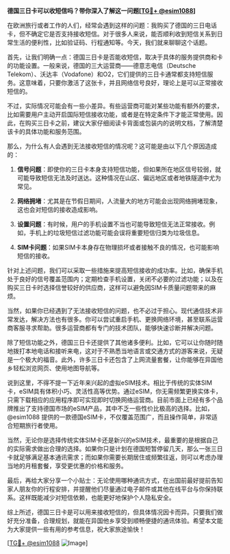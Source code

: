 **德国三日卡可以收短信吗？带你深入了解这一问题[[TG💪+ @esim1088](https://t.me/s/esim1088)]**

在欧洲旅行或者工作的人们，经常会遇到这样的问题：我购买了德国的三日电话卡，但不确定它是否支持接收短信。对于很多人来说，能否顺利收到短信关系到日常生活的便利性，比如验证码、行程通知等。今天，我们就来聊聊这个话题。

首先，让我们明确一点：德国三日卡是否能收短信，取决于具体的服务提供商和卡的功能设置。一般来说，德国的三大运营商——德意志电信（Deutsche Telekom）、沃达丰（Vodafone）和O2，它们提供的三日卡通常都支持短信服务。这意味着，只要你激活了这张卡，并且网络信号良好，理论上是可以正常接收短信的。

不过，实际情况可能会有一些小差异。有些运营商可能对某些功能有额外的要求，比如需要用户主动开启国际短信接收功能，或者是在特定条件下才能正常使用。因此，在购买三日卡之前，建议大家仔细阅读卡背面或包装内的说明文档，了解清楚该卡的具体功能和服务范围。

那么，为什么有人会遇到无法接收短信的情况呢？这可能是由以下几个原因造成的：

1. **信号问题**：即使你的三日卡本身支持短信功能，但如果所在地区信号较弱，就可能导致短信无法及时送达。这种情况在山区、偏远地区或者地铁隧道中尤为常见。
   
2. **网络拥堵**：尤其是在节假日期间，人流量大的地方可能会出现网络拥堵现象，这也会对短信的接收造成影响。

3. **设置问题**：有时候，用户的手机设置不当也可能导致短信无法正常接收。例如，手机上的垃圾短信过滤功能可能会误将重要短信归类为垃圾信息。

4. **SIM卡问题**：如果SIM卡本身存在物理损坏或者接触不良的情况，也可能影响短信的接收。

针对上述问题，我们可以采取一些措施来提高短信接收的成功率。比如，确保手机处于良好的信号覆盖范围内；定期检查手机设置，关闭不必要的过滤功能；以及在购买三日卡时选择信誉较好的供应商，这样可以避免因SIM卡质量问题带来的麻烦。

当然，如果你已经遇到了无法接收短信的问题，也不必过于担心。现代通信技术非常发达，解决方法也有很多。你可以尝试重启手机、更换网络环境，甚至联系运营商客服寻求帮助。很多运营商都有专门的技术团队，能够快速诊断并解决问题。

除了短信功能之外，德国三日卡还提供了其他诸多便利。比如，它可以让你随时随地拨打本地电话和接听来电，这对于不熟悉当地语言或交通方式的游客来说，无疑是一个极大的福音。此外，许多三日卡还包含了上网流量套餐，让你能够在异国他乡轻松浏览网页、使用地图导航等。

说到这里，不得不提一下近年来兴起的虚拟eSIM技术。相比于传统的实体SIM卡，eSIM具有体积小巧、灵活性高等优势。通过eSIM，你无需频繁更换实体卡，只需下载相应的应用程序即可实现即时切换网络运营商。目前市面上已经有多个品牌推出了支持德国市场的eSIM产品，其中不乏一些性价比极高的选择。比如，@esim1088 提供的一款德国eSIM卡，不仅覆盖范围广，而且操作简单，非常适合短期旅行者使用。

当然，无论你是选择传统实体SIM卡还是新兴的eSIM技术，最重要的是根据自己的实际需求做出合理的选择。如果你只是计划在德国短暂停留几天，那么一张三日卡就足够满足基本通讯需求；而如果你需要长期居住或频繁往返，则可以考虑办理当地的月租套餐，享受更优惠的价格和服务。

最后，再给大家分享一个小贴士：无论使用哪种通讯方式，在出国前最好提前告知家人朋友你的行程安排，并提醒他们尽量通过电子邮件或其他在线平台与你保持联系。这样既能减少对短信依赖，也能更好地保护个人隐私安全。

综上所述，德国三日卡是可以用来接收短信的，但具体情况因卡而异。只要我们做好充分准备，合理规划，就能在异国他乡享受到顺畅便捷的通讯体验。希望本文能为大家提供一些有用的参考信息，祝大家旅途愉快！

[[TG💪+ @esim1088](https://t.me/s/esim1088) ![Image](https://i.postimg.cc/4NQfJmqS/Snipaste-2025-05-13-00-14-12.png)]